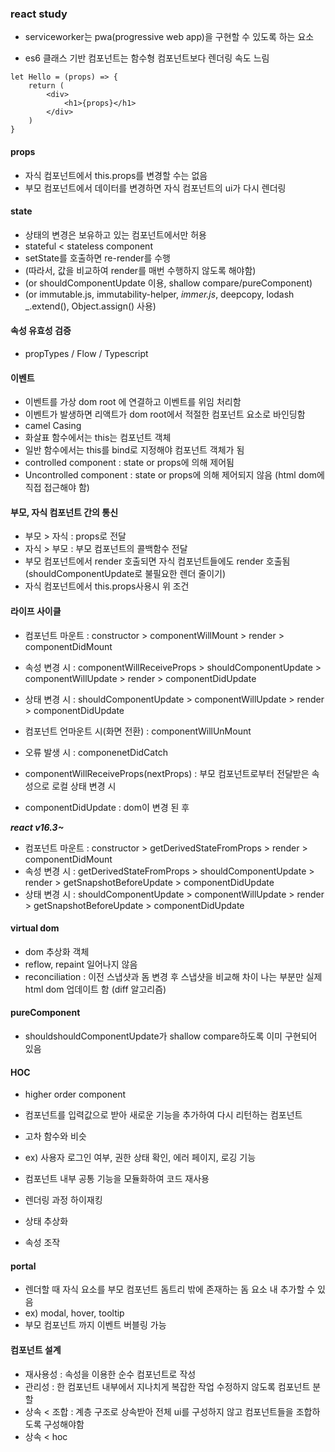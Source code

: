 ### react study

- serviceworker는 pwa(progressive web app)을 구현할 수 있도록 하는 요소

* es6 클래스 기반 컴포넌트는 함수형 컴포넌트보다 렌더링 속도 느림

```
let Hello = (props) => {
    return (
        <div>
            <h1>{props}</h1>
        </div>
    )
}

```

#### props

- 자식 컴포넌트에서 this.props를 변경할 수는 없음
- 부모 컴포넌트에서 데이터를 변경하면 자식 컴포넌트의 ui가 다시 렌더링

#### state

- 상태의 변경은 보유하고 있는 컴포넌트에서만 허용
- stateful < stateless component
- setState를 호출하면 re-render를 수행
- (따라서, 값을 비교하여 render를 매번 수행하지 않도록 해야함)
- (or shouldComponentUpdate 이용, shallow compare/pureComponent)
- (or immutable.js, immutability-helper, _immer.js_, deepcopy, lodash \_.extend(), Object.assign() 사용)

#### 속성 유효성 검증

- propTypes / Flow / Typescript

#### 이벤트

- 이벤트를 가상 dom root 에 연결하고 이벤트를 위임 처리함
- 이벤트가 발생하면 리액트가 dom root에서 적절한 컴포넌트 요소로 바인딩함
- camel Casing
- 화살표 함수에서는 this는 컴포넌트 객체
- 일반 함수에서는 this를 bind로 지정해야 컴포넌트 객체가 됨
- controlled component : state or props에 의해 제어됨
- Uncontrolled component : state or props에 의해 제어되지 않음 (html dom에 직접 접근해야 함)

#### 부모, 자식 컴포넌트 간의 통신

- 부모 > 자식 : props로 전달
- 자식 > 부모 : 부모 컴포넌트의 콜백함수 전달
- 부모 컴포넌트에서 render 호출되면 자식 컴포넌트들에도 render 호출됨 (shouldComponentUpdate로 불필요한 렌더 줄이기)
- 자식 컴포넌트에서 this.props사용시 위 조건

#### 라이프 사이클

- 컴포넌트 마운트 : constructor > componentWillMount > render > componentDidMount
- 속성 변경 시 : componentWillReceiveProps > shouldComponentUpdate > componentWillUpdate > render > componentDidUpdate
- 상태 변경 시 : shouldComponentUpdate > componentWillUpdate > render > componentDidUpdate
- 컴포넌트 언마운트 시(화면 전환) : componentWillUnMount
- 오류 발생 시 : componenetDidCatch

- componentWillReceiveProps(nextProps) : 부모 컴포넌트로부터 전달받은 속성으로 로컬 상태 변경 시
- componentDidUpdate : dom이 변경 된 후

**_react v16.3~_**

- 컴포넌트 마운트 : constructor > getDerivedStateFromProps > render > componentDidMount
- 속성 변경 시 : getDerivedStateFromProps > shouldComponentUpdate > render > getSnapshotBeforeUpdate > componentDidUpdate
- 상태 변경 시 : shouldComponentUpdate > componentWillUpdate > render > getSnapshotBeforeUpdate > componentDidUpdate

#### virtual dom

- dom 추상화 객체
- reflow, repaint 일어나지 않음
- reconciliation : 이전 스냅샷과 돔 변경 후 스냅샷을 비교해 차이 나는 부분만 실제 html dom 업데이트 함 (diff 알고리즘)

#### pureComponent

- shouldshouldComponentUpdate가 shallow compare하도록 이미 구현되어 있음

#### HOC

- higher order component
- 컴포넌트를 입력값으로 받아 새로운 기능을 추가하여 다시 리턴하는 컴포넌트
- 고차 함수와 비슷
- ex) 사용자 로그인 여부, 권한 상태 확인, 에러 페이지, 로깅 기능

- 컴포넌트 내부 공통 기능을 모듈화하여 코드 재사용
- 렌더링 과정 하이재킹
- 상태 추상화
- 속성 조작

#### portal

- 렌더할 때 자식 요소를 부모 컴포넌트 돔트리 밖에 존재하는 돔 요소 내 추가할 수 있음
- ex) modal, hover, tooltip
- 부모 컴포넌트 까지 이벤트 버블링 가능

#### 컴포넌트 설계

- 재사용성 : 속성을 이용한 순수 컴포넌트로 작성
- 관리성 : 한 컴포넌트 내부에서 지나치게 복잡한 작업 수정하지 않도록 컴포넌트 분할
- 상속 < 조합 : 계층 구조로 상속받아 전체 ui를 구성하지 않고 컴포넌트들을 조합하도록 구성해야함
- 상속 < hoc
